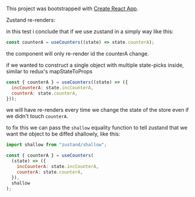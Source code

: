 This project was bootstrapped with [Create React App](https://github.com/facebook/create-react-app).

Zustand re-renders:

in this test i conclude that if we use zustand in a simply way like this:

```js
const counterA = useCounters((state) => state.counterA);
```

the component will only re-render id the counterA change.

if we wanted to construct a single object with multiple state-picks inside, similar to redux's mapStateToProps

```js
const { counterA } = useCounters((state) => ({
  incCounterA: state.incCounterA,
  counterA: state.counterA,
}));
```

we will have re-renders every time we change the state of the store even if we didn't touch `counterA`.

to fix this we can pass the `shallow` equality function to tell zustand that we want the object to be diffed shallowly, like this:

```js
import shallow from "zustand/shallow";
```

```js
const { counterA } = useCounters(
  (state) => ({
    incCounterA: state.incCounterA,
    counterA: state.counterA,
  }),
  shallow
);
```

